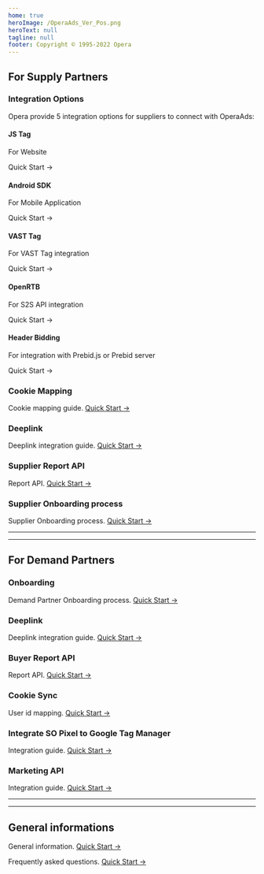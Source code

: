 ```yaml
---
home: true
heroImage: /OperaAds_Ver_Pos.png
heroText: null
tagline: null
footer: Copyright © 1995-2022 Opera
---
```


## For Supply Partners

### Integration Options

Opera provide 5 integration options for suppliers to connect with OperaAds:

<div class="features">
  <div class="feature">
    <h4>JS Tag</h4>
    <p>For Website</p>
    <p>
      <RouterLink to="./ofs/js/">Quick Start →</RouterLink>
    </p>
  </div>

  <div class="feature">
    <h4>Android SDK</h4>
    <p>For Mobile Application</p>
    <p>
      <RouterLink to="./ofs/android/">Quick Start →</RouterLink>
    </p>
  </div>

  <div class="feature">
    <h4>VAST Tag</h4>
    <p>For VAST Tag integration</p>
    <p>
      <RouterLink to="./ofs/vast-tag/">Quick Start →</RouterLink>
    </p>
  </div>

  <div class="feature">
    <h4>OpenRTB</h4>
    <p>For S2S API integration</p>
    <p>
      <RouterLink to="./ofs/openrtb/">Quick Start →</RouterLink>
    </p>
  </div>
  <div class="feature">
    <h4>Header Bidding</h4>
    <p>For integration with Prebid.js or Prebid server</p>
    <p>
      <RouterLink to="./ofs/header-bidding/">Quick Start →</RouterLink>
    </p>
  </div>
  <div class="feature"></div>
</div>

### Cookie Mapping

Cookie mapping guide. [Quick Start →](./ofs/cookie-sync/)

### Deeplink

Deeplink integration guide. [Quick Start →](./ofs/deeplink/)

### Supplier Report API

Report API. [Quick Start →](./ofs/report-api/)

### Supplier Onboarding process

Supplier Onboarding process. [Quick Start →](./ofs/process/)

-----
-----

## For Demand Partners

### Onboarding

Demand Partner Onboarding process. [Quick Start →](./ofd/process/)

### Deeplink

Deeplink integration guide. [Quick Start →](./ofd/deeplink/)

### Buyer Report API

Report API. [Quick Start →](./ofd/report-api/)

### Cookie Sync

User id mapping. [Quick Start →](./ofd/cookie-sync/)

### Integrate SO Pixel to Google Tag Manager

Integration guide. [Quick Start →](./ofd/integrate-pixel-to-gtm/)

### Marketing API

Integration guide. [Quick Start →](./ofd/marketing-api/)


-----
-----

## General informations

General information. [Quick Start →](./common/general/)

Frequently asked questions. [Quick Start →](./common/faq/)


